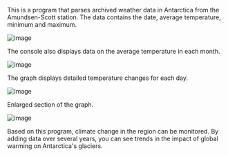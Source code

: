 This is a program that parses archived weather data in Antarctica from the Amundsen-Scott station. The data contains the date, average temperature, minimum and maximum.

![image](https://github.com/DrDowellsHead/Weather-Watch/assets/64928875/2795be4d-b76a-4286-98d5-6db25ba113f9)


The console also displays data on the average temperature in each month.


![image](https://github.com/DrDowellsHead/Weather-Watch/assets/64928875/c92548f0-4597-4516-ba40-fa464c666055)

The graph displays detailed temperature changes for each day.

![image](https://github.com/DrDowellsHead/Weather-Watch/assets/64928875/4a8ac606-4b19-4df4-8add-ed7228bb6be5)

Enlarged section of the graph.

![image](https://github.com/DrDowellsHead/Weather-Watch/assets/64928875/699dc468-4ab6-4ba3-9cad-61bb91934e82)

Based on this program, climate change in the region can be monitored. By adding data over several years, you can see trends in the impact of global warming on Antarctica's glaciers.
